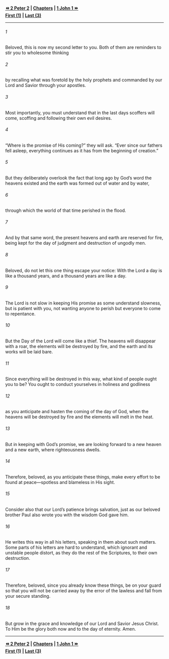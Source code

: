   
**[⏪ 2 Peter 2](./2%20Peter%202.md) | [Chapters](./_index.md) | [1 John 1 ⏩](../44.62%201%20John/1%20John%201.md)**  
**[First (1)](./2%20Peter%201.md) | [Last (3)](2%20Peter%203.md)**  
  
---  
  
###### 1  
Beloved, this is now my second letter to you. Both of them are reminders to stir you to wholesome thinking  
  
###### 2  
by recalling what was foretold by the holy prophets and commanded by our Lord and Savior through your apostles.  
  
###### 3  
Most importantly, you must understand that in the last days scoffers will come, scoffing and following their own evil desires.  
  
###### 4  
“Where is the promise of His coming?” they will ask. “Ever since our fathers fell asleep, everything continues as it has from the beginning of creation.”  
  
###### 5  
But they deliberately overlook the fact that long ago by God’s word the heavens existed and the earth was formed out of water and by water,  
  
###### 6  
through which the world of that time perished in the flood.  
  
###### 7  
And by that same word, the present heavens and earth are reserved for fire, being kept for the day of judgment and destruction of ungodly men.  
  
###### 8  
Beloved, do not let this one thing escape your notice: With the Lord a day is like a thousand years, and a thousand years are like a day.  
  
###### 9  
The Lord is not slow in keeping His promise as some understand slowness, but is patient with you, not wanting anyone to perish but everyone to come to repentance.  
  
###### 10  
But the Day of the Lord will come like a thief. The heavens will disappear with a roar, the elements will be destroyed by fire, and the earth and its works will be laid bare.  
  
###### 11  
Since everything will be destroyed in this way, what kind of people ought you to be? You ought to conduct yourselves in holiness and godliness  
  
###### 12  
as you anticipate and hasten the coming of the day of God, when the heavens will be destroyed by fire and the elements will melt in the heat.  
  
###### 13  
But in keeping with God’s promise, we are looking forward to a new heaven and a new earth, where righteousness dwells.  
  
###### 14  
Therefore, beloved, as you anticipate these things, make every effort to be found at peace—spotless and blameless in His sight.  
  
###### 15  
Consider also that our Lord’s patience brings salvation, just as our beloved brother Paul also wrote you with the wisdom God gave him.  
  
###### 16  
He writes this way in all his letters, speaking in them about such matters. Some parts of his letters are hard to understand, which ignorant and unstable people distort, as they do the rest of the Scriptures, to their own destruction.  
  
###### 17  
Therefore, beloved, since you already know these things, be on your guard so that you will not be carried away by the error of the lawless and fall from your secure standing.  
  
###### 18  
But grow in the grace and knowledge of our Lord and Savior Jesus Christ. To Him be the glory both now and to the day of eternity. Amen.  
  
  
---  
  
**[⏪ 2 Peter 2](./2%20Peter%202.md) | [Chapters](./_index.md) | [1 John 1 ⏩](../44.62%201%20John/1%20John%201.md)**  
**[First (1)](./2%20Peter%201.md) | [Last (3)](2%20Peter%203.md)**  
  
